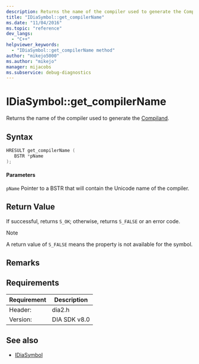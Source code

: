 ```yaml
---
description: Returns the name of the compiler used to generate the Compiland).
title: "IDiaSymbol::get_compilerName"
ms.date: "11/04/2016"
ms.topic: "reference"
dev_langs:
  - "C++"
helpviewer_keywords:
  - "IDiaSymbol::get_compilerName method"
author: "mikejo5000"
ms.author: "mikejo"
manager: mijacobs
ms.subservice: debug-diagnostics
---
```


# IDiaSymbol::get_compilerName

Returns the name of the compiler used to generate the [Compiland](../../debugger/debug-interface-access/compiland.md).

## Syntax

```C++
HRESULT get_compilerName (
   BSTR *pName
);
```

#### Parameters
 `pName`
 Pointer to a BSTR that will contain the Unicode name of the compiler.

## Return Value
 If successful, returns `S_OK`; otherwise, returns `S_FALSE` or an error code.

> [!NOTE]
> A return value of `S_FALSE` means the property is not available for the symbol.

## Remarks

## Requirements

|Requirement|Description|
|-----------------|-----------------|
|Header:|dia2.h|
|Version:|DIA SDK v8.0|

## See also
- [IDiaSymbol](../../debugger/debug-interface-access/idiasymbol.md)
